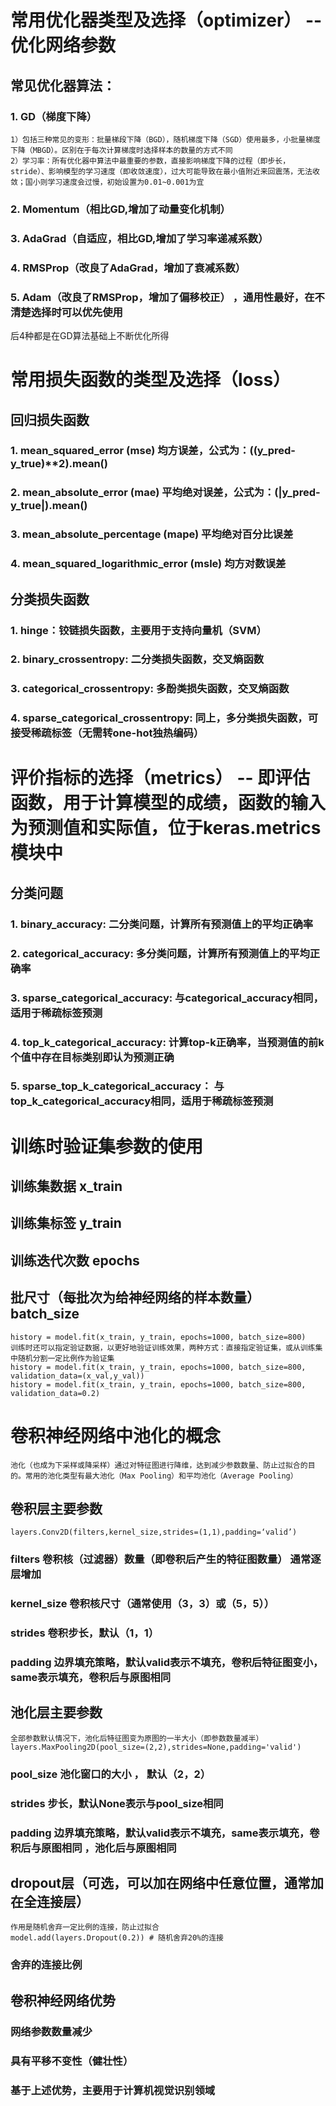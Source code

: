 # 常用优化器类型及选择（optimizer）  -- 优化网络参数
## 常见优化器算法：
### 1. GD（梯度下降）
    1）包括三种常见的变形：批量梯段下降（BGD），随机梯度下降（SGD）使用最多，小批量梯度下降（MBGD）。区别在于每次计算梯度时选择样本的数量的方式不同
    2）学习率：所有优化器中算法中最重要的参数，直接影响梯度下降的过程（即步长，stride）、影响模型的学习速度（即收敛速度），过大可能导致在最小值附近来回震荡，无法收敛；国小则学习速度会过慢，初始设置为0.01~0.001为宜
### 2. Momentum（相比GD,增加了动量变化机制）
### 3. AdaGrad（自适应，相比GD,增加了学习率递减系数）
### 4. RMSProp（改良了AdaGrad，增加了衰减系数）
### 5. Adam（改良了RMSProp，增加了偏移校正） ，通用性最好，在不清楚选择时可以优先使用
后4种都是在GD算法基础上不断优化所得

# 常用损失函数的类型及选择（loss）
## 回归损失函数
### 1. mean_squared_error (mse) 均方误差，公式为：((y_pred-y_true)**2).mean()
### 2. mean_absolute_error (mae) 平均绝对误差，公式为：(|y_pred-y_true|).mean()
### 3. mean_absolute_percentage (mape) 平均绝对百分比误差
### 4. mean_squared_logarithmic_error (msle) 均方对数误差
## 分类损失函数
### 1. hinge：铰链损失函数，主要用于支持向量机（SVM）
### 2. binary_crossentropy: 二分类损失函数，交叉熵函数
### 3. categorical_crossentropy: 多酚类损失函数，交叉熵函数
### 4. sparse_categorical_crossentropy: 同上，多分类损失函数，可接受稀疏标签（无需转one-hot独热编码）


# 评价指标的选择（metrics） -- 即评估函数，用于计算模型的成绩，函数的输入为预测值和实际值，位于keras.metrics模块中
## 分类问题
### 1. binary_accuracy: 二分类问题，计算所有预测值上的平均正确率
### 2. categorical_accuracy: 多分类问题，计算所有预测值上的平均正确率
### 3. sparse_categorical_accuracy: 与categorical_accuracy相同，适用于稀疏标签预测
### 4. top_k_categorical_accuracy: 计算top-k正确率，当预测值的前k个值中存在目标类别即认为预测正确
### 5. sparse_top_k_categorical_accuracy： 与top_k_categorical_accuracy相同，适用于稀疏标签预测



# 训练时验证集参数的使用
## 训练集数据 x_train
## 训练集标签 y_train
## 训练迭代次数 epochs
## 批尺寸（每批次为给神经网络的样本数量） batch_size
    history = model.fit(x_train, y_train, epochs=1000, batch_size=800)
    训练时还可以指定验证数据，以更好地验证训练效果，两种方式：直接指定验证集，或从训练集中随机分割一定比例作为验证集
    history = model.fit(x_train, y_train, epochs=1000, batch_size=800, validation_data=(x_val,y_val))
    history = model.fit(x_train, y_train, epochs=1000, batch_size=800, validation_data=0.2)


# 卷积神经网络中池化的概念
    池化（也成为下采样或降采样）通过对特征图进行降维，达到减少参数数量、防止过拟合的目的。常用的池化类型有最大池化（Max Pooling）和平均池化（Average Pooling）
## 卷积层主要参数
    layers.Conv2D(filters,kernel_size,strides=(1,1),padding=‘valid’)
### filters 卷积核（过滤器）数量（即卷积后产生的特征图数量） 通常逐层增加
### kernel_size 卷积核尺寸（通常使用（3，3）或（5，5））
### strides 卷积步长，默认（1，1）
### padding 边界填充策略，默认valid表示不填充，卷积后特征图变小，same表示填充，卷积后与原图相同 

## 池化层主要参数
    全部参数默认情况下，池化后特征图变为原图的一半大小（即参数数量减半）
    layers.MaxPooling2D(pool_size=(2,2),strides=None,padding='valid')
### pool_size 池化窗口的大小 ， 默认（2，2）
### strides 步长，默认None表示与pool_size相同
### padding 边界填充策略，默认valid表示不填充，same表示填充，卷积后与原图相同 ，池化后与原图相同

## dropout层（可选，可以加在网络中任意位置，通常加在全连接层）
    作用是随机舍弃一定比例的连接，防止过拟合
    model.add(layers.Dropout(0.2)) # 随机舍弃20%的连接
### 舍弃的连接比例

## 卷积神经网络优势
### 网络参数数量减少
### 具有平移不变性（健壮性）
### 基于上述优势，主要用于计算机视觉识别领域






























